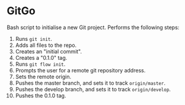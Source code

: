 # GitGo #
Bash script to initialise a new Git project. Performs the following steps:

1. Runs `git init`.
2. Adds all files to the repo.
3. Creates an "initial commit".
4. Creates a "0.1.0" tag.
5. Runs `git flow init`.
6. Prompts the user for a remote git repository address.
7. Sets the remote origin.
8. Pushes the master branch, and sets it to track `origin/master`.
9. Pushes the develop branch, and sets it to track `origin/develop`.
10. Pushes the 0.1.0 tag.
